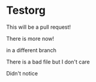 Testorg
=======

This will be a pull request!

There is more now!

in a different branch

There is a bad file but I don't care

Didn't notice